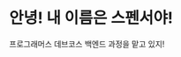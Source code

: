 # 안녕! 내 이름은 스펜서야!
프로그래머스 데브코스 백엔드 과정을 맡고 있지!

<!---
SpencerCP/SpencerCP is a ✨ special ✨ repository because its `README.md` (this file) appears on your GitHub profile.
You can click the Preview link to take a look at your changes.
--->

